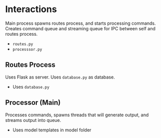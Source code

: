 # Interactions

Main process spawns routes process, and starts processing commands. Creates command queue and streaming queue for IPC between self and routes process.
- `routes.py`
- `processsor.py`

## Routes Process

Uses Flask as server. Uses `database.py` as database.

- Uses `database.py`

## Processor (Main)

Processes commands, spawns threads that will generate output, and streams output into queue.

- Uses model templates in model folder